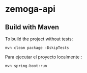 # zemoga-api

## Build with Maven

To build the project without tests:

    mvn clean package -DskipTests
    
Para ejecutar el proyecto localmente :

    mvn spring-boot:run